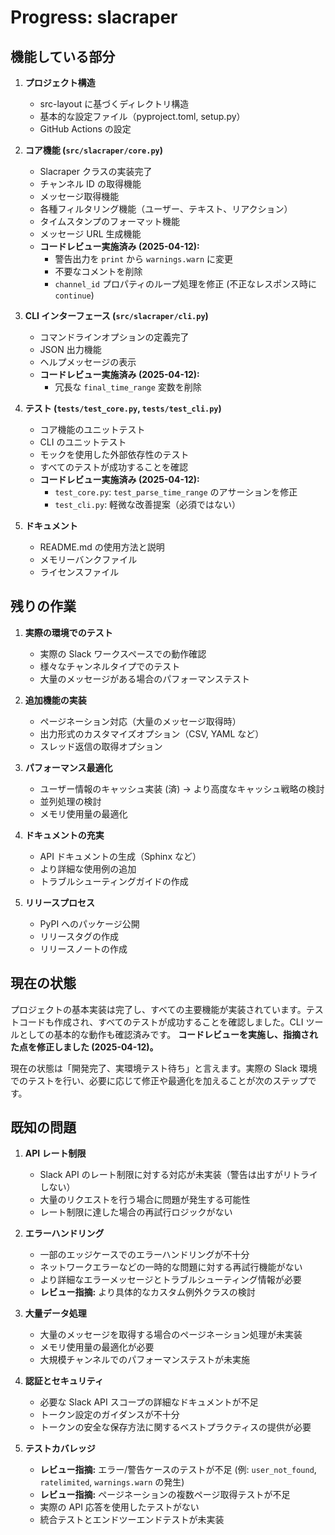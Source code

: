 # Progress: slacraper

## 機能している部分

1.  **プロジェクト構造**

    - src-layout に基づくディレクトリ構造
    - 基本的な設定ファイル（pyproject.toml, setup.py）
    - GitHub Actions の設定

2.  **コア機能 (`src/slacraper/core.py`)**

    - Slacraper クラスの実装完了
    - チャンネル ID の取得機能
    - メッセージ取得機能
    - 各種フィルタリング機能（ユーザー、テキスト、リアクション）
    - タイムスタンプのフォーマット機能
    - メッセージ URL 生成機能
    - **コードレビュー実施済み (2025-04-12):**
      - 警告出力を `print` から `warnings.warn` に変更
      - 不要なコメントを削除
      - `channel_id` プロパティのループ処理を修正 (不正なレスポンス時に `continue`)

3.  **CLI インターフェース (`src/slacraper/cli.py`)**

    - コマンドラインオプションの定義完了
    - JSON 出力機能
    - ヘルプメッセージの表示
    - **コードレビュー実施済み (2025-04-12):**
      - 冗長な `final_time_range` 変数を削除

4.  **テスト (`tests/test_core.py`, `tests/test_cli.py`)**

    - コア機能のユニットテスト
    - CLI のユニットテスト
    - モックを使用した外部依存性のテスト
    - すべてのテストが成功することを確認
    - **コードレビュー実施済み (2025-04-12):**
      - `test_core.py`: `test_parse_time_range` のアサーションを修正
      - `test_cli.py`: 軽微な改善提案（必須ではない）

5.  **ドキュメント**
    - README.md の使用方法と説明
    - メモリーバンクファイル
    - ライセンスファイル

## 残りの作業

1.  **実際の環境でのテスト**

    - 実際の Slack ワークスペースでの動作確認
    - 様々なチャンネルタイプでのテスト
    - 大量のメッセージがある場合のパフォーマンステスト

2.  **追加機能の実装**

    - ページネーション対応（大量のメッセージ取得時）
    - 出力形式のカスタマイズオプション（CSV, YAML など）
    - スレッド返信の取得オプション

3.  **パフォーマンス最適化**

    - ユーザー情報のキャッシュ実装 (済) -> より高度なキャッシュ戦略の検討
    - 並列処理の検討
    - メモリ使用量の最適化

4.  **ドキュメントの充実**

    - API ドキュメントの生成（Sphinx など）
    - より詳細な使用例の追加
    - トラブルシューティングガイドの作成

5.  **リリースプロセス**
    - PyPI へのパッケージ公開
    - リリースタグの作成
    - リリースノートの作成

## 現在の状態

プロジェクトの基本実装は完了し、すべての主要機能が実装されています。テストコードも作成され、すべてのテストが成功することを確認しました。CLI ツールとしての基本的な動作も確認済みです。
**コードレビューを実施し、指摘された点を修正しました (2025-04-12)。**

現在の状態は「開発完了、実環境テスト待ち」と言えます。実際の Slack 環境でのテストを行い、必要に応じて修正や最適化を加えることが次のステップです。

## 既知の問題

1.  **API レート制限**

    - Slack API のレート制限に対する対応が未実装（警告は出すがリトライしない）
    - 大量のリクエストを行う場合に問題が発生する可能性
    - レート制限に達した場合の再試行ロジックがない

2.  **エラーハンドリング**

    - 一部のエッジケースでのエラーハンドリングが不十分
    - ネットワークエラーなどの一時的な問題に対する再試行機能がない
    - より詳細なエラーメッセージとトラブルシューティング情報が必要
    - **レビュー指摘:** より具体的なカスタム例外クラスの検討

3.  **大量データ処理**

    - 大量のメッセージを取得する場合のページネーション処理が未実装
    - メモリ使用量の最適化が必要
    - 大規模チャンネルでのパフォーマンステストが未実施

4.  **認証とセキュリティ**

    - 必要な Slack API スコープの詳細なドキュメントが不足
    - トークン設定のガイダンスが不十分
    - トークンの安全な保存方法に関するベストプラクティスの提供が必要

5.  **テストカバレッジ**
    - **レビュー指摘:** エラー/警告ケースのテストが不足 (例: `user_not_found`, `ratelimited`, `warnings.warn` の発生)
    - **レビュー指摘:** ページネーションの複数ページ取得テストが不足
    - 実際の API 応答を使用したテストがない
    - 統合テストとエンドツーエンドテストが未実装
